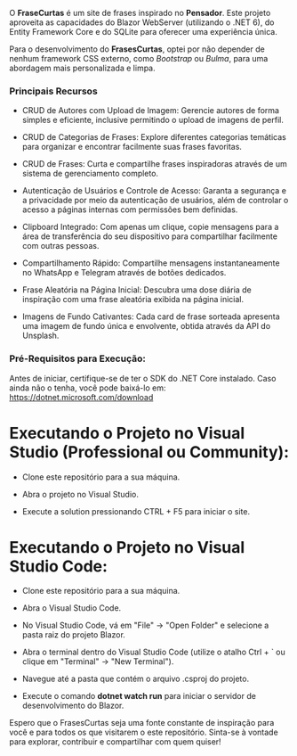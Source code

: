 O **FraseCurtas** é um site de frases inspirado no **Pensador**. Este projeto aproveita as capacidades do Blazor WebServer (utilizando o .NET 6), do Entity Framework Core e do SQLite para oferecer uma experiência única. 

Para o desenvolvimento do **FrasesCurtas**, optei por não depender de nenhum framework CSS externo, como *Bootstrap* ou *Bulma*, para uma abordagem mais personalizada e limpa.

### Principais Recursos
- CRUD de Autores com Upload de Imagem: Gerencie autores de forma simples e eficiente, inclusive permitindo o upload de imagens de perfil.

- CRUD de Categorias de Frases: Explore diferentes categorias temáticas para organizar e encontrar facilmente suas frases favoritas.

- CRUD de Frases: Curta e compartilhe frases inspiradoras através de um sistema de gerenciamento completo.

- Autenticação de Usuários e Controle de Acesso: Garanta a segurança e a privacidade por meio da autenticação de usuários, além de controlar o acesso a páginas internas com permissões bem definidas.

- Clipboard Integrado: Com apenas um clique, copie mensagens para a área de transferência do seu dispositivo para compartilhar facilmente com outras pessoas.

- Compartilhamento Rápido: Compartilhe mensagens instantaneamente no WhatsApp e Telegram através de botões dedicados.

- Frase Aleatória na Página Inicial: Descubra uma dose diária de inspiração com uma frase aleatória exibida na página inicial.

- Imagens de Fundo Cativantes: Cada card de frase sorteada apresenta uma imagem de fundo única e envolvente, obtida através da API do Unsplash.

### Pré-Requisitos para Execução:
Antes de iniciar, certifique-se de ter o SDK do .NET Core instalado. Caso ainda não o tenha, você pode baixá-lo em: https://dotnet.microsoft.com/download

# Executando o Projeto no Visual Studio (Professional ou Community):

- Clone este repositório para a sua máquina.

- Abra o projeto no Visual Studio.

- Execute a solution pressionando CTRL + F5 para iniciar o site.

# Executando o Projeto no Visual Studio Code:

- Clone este repositório para a sua máquina.

- Abra o Visual Studio Code.

- No Visual Studio Code, vá em "File" -> "Open Folder" e selecione a pasta raiz do projeto Blazor.

- Abra o terminal dentro do Visual Studio Code (utilize o atalho Ctrl + ` ou clique em "Terminal" -> "New Terminal").

- Navegue até a pasta que contém o arquivo .csproj do projeto.

- Execute o comando **dotnet watch run** para iniciar o servidor de desenvolvimento do Blazor.

Espero que o FrasesCurtas seja uma fonte constante de inspiração para você e para todos os que visitarem o este repositório. Sinta-se à vontade para explorar, contribuir e compartilhar com quem quiser!
